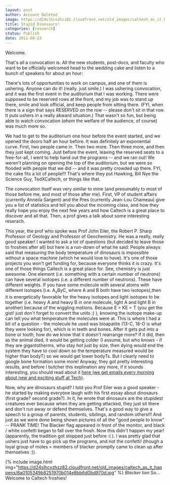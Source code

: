 ```yaml
---
layout: post
author: Account Deleted
image: https://d24slhcvzhzz82.cloudfront.net/old_images/caltech_as_it_happens/6a0105349b8251970b015435963642970c.jpg
title: Stupid Dinosaurs!  
categories: [research]
status: Publish
date: 2011-09-23
---
```


Welcome.

That's all a convocation is. All the new students, post-docs, and faculty who want to be officially welcomed head to the wedding cake and listen to a bunch of speakers for about an hour:

There's lots of opportunities to work on campus, and one of them is ushering. Anyone can do it! (really. just smile.) I was ushering convocation, and it was the first event in the auditorium that I was working. There were supposed to be reserved rows at the front, and my job was to stand up there, smile and look official, and keep people from sitting there. (FYI, when there is a sign that says RESERVED on the row -- please don't sit in that row. It puts ushers in a really akward situation.) That wasn't so fun, but being able to watch convocation (*ahem* the welfare of the audience, of course) was much more so.

We had to get to the auditorium one hour before the event started, and we opened the doors half an hour before. It was definitely an exponential curve. First, two people came in. Then two more. Then three more, and then they just kept coming. Just before the event, leaving the reserved seats to a free-for-all, I went to help hand out the programs -- and we ran out! We weren't planning on opening the top of the auditorium, but we were so flooded with people that we did -- and it was pretty crowded up there. FYI, the cake fits a lot of people!!! That's where they put Hawking, Bill Nye the Science Guy, TedXCaltech, or things like that.

The convocation itself was very similar to mine (and presumably to most of those before me, and most of those after me). First, VP of student affairs (currently Anneila Sargent) and the Pres (currently Jean-Lou Chameau) give you a list of statistics and tell you about the incoming class, and how they really hope you enjoy the next few years and how Caltech is a great place to discover and all that. Then, a prof gives a talk about some interesting reserach.

This year, the prof who spoke was Prof John Eiler, the Robert P. Sharp Professor of Geology and Professor of Geochemistry. He was a really, really good speaker! I wanted to ask a lot of questions (but decided to leave those to froshies after all) but here is a run-down of what he said:
People always said that measuring the body temperature of dinosaurs is impossible without a space machine (which he would love to have). It's one of those projects you won't get funding for, because everyone thinks it is crazy. It's one of those things Caltech is a great place for. See, chemistry is just awesome. One element (i.e. something with a certain number of neutrons) can have several isotopes (i.e. a different number of neutrons). These have different weights. If you have some molecule with several atoms with different isotopes (i.e. A<sub>x</sub>ByC, where A and B both have two isotopes),then it is energetically favorable for the heavy isotopes and light isotopes to be together (i.e. heavy A and heavy B in one molecule, light A and light B in another) because of the wiggling motions. Because E = KE = T (you get the gist! just don't forget to convert the units :) ), knowing the isotope make-up can tell you what temperature the molecules were at. This is where I had a bit of a question - the molecule he used was bioapatite (13-C, 18-O is what they were looking for), which is in teeth and bones. After it gets put into a bone or tooth, how do we know that it doesn't rearrange more? If it did, then as the animal died, it would be getting colder (I assume, but who knows - if they are gigantotherms, who stay hot just by size, then dying would end the system they have to cool down so the temperature measured would be higher than bodyT) so we would get lower bodyTs. But I clearly need to google bone formation some more! Anyway, they got pretty interesting results, and before I butcher this explination any more, if it sounds interesting, you should read about it <a href="https://media.caltech.edu/press_releases/13429" target="_self">here (we get emails every morning about new and exciting stuff at Tech</a><a href="https://media.caltech.edu/press_releases/13429" target="_self">)</a>.

Now, why are dinosaurs stupid? I told you Prof Eiler was a good speaker - he started by making everyone laugh with his first essay about dinosaurs (first grade? second grade?). In it, he wrote that dinosaurs are the stupidest creatures ever because when they are getting attacked, they just sit there and don't run away or defend themselves. That's a good way to give a speech to a group of parents, students, sibilings, and random others!!!
And just as we were done being shown pictures of all the "good people to know" -- PRANK TIME! The Blacker flag appeared in front of the monitor, and black / white confetti began to fall over the frosh. Now this didn't happen my year! (apparently, the tradition got stopped just before :( ). I was pretty glad that ushers just have to go pick up the programs, and not the confetti! (though a loyal group of moles = members of blacker promptly came to clean up after themselves :)).


{% include image.html img="https://d24slhcvzhzz82.cloudfront.net/old_images/caltech_as_it_happens/6a0105349b8251970b014e8bb6d0bd970d.jpg" %}
*Blacker lion*
So... Welcome to Caltech froshies!

